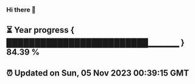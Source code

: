 ### Hi there 👋
⏳ Year progress { █████████████████████████▁▁▁▁▁ } 84.39 %
---
⏰ Updated on Sun, 05 Nov 2023 00:39:15 GMT
---
